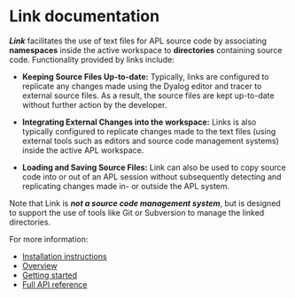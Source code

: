 # Link documentation

***Link*** facilitates the use of text files for APL source code
by associating **namespaces** inside the active workspace
to **directories** containing source code. Functionality provided by links include:

* **Keeping Source Files Up-to-date:** 
Typically, links are configured to replicate any changes made using the Dyalog editor
and tracer to external source files. As a result, the source files are kept up-to-date
without further action by the developer.

* **Integrating External Changes into the workspace:**
Links is also typically configured to replicate changes made to the text files
(using external tools such as editors and source code management systems) inside the active
APL workspace.

* **Loading and Saving Source Files:**
Link can also be used to copy source code into or out of an APL session without subsequently
detecting and replicating changes made in- or outside the APL system.

Note that Link is ***not a source code management system***,
but is designed to support the use of tools like Git or Subversion to manage the linked directories.

For more information:
* [Installation instructions](Installation.md)
* [Overview](Overview.md)
* [Getting started](GettingStarted.md)
* [Full API reference](API.md)